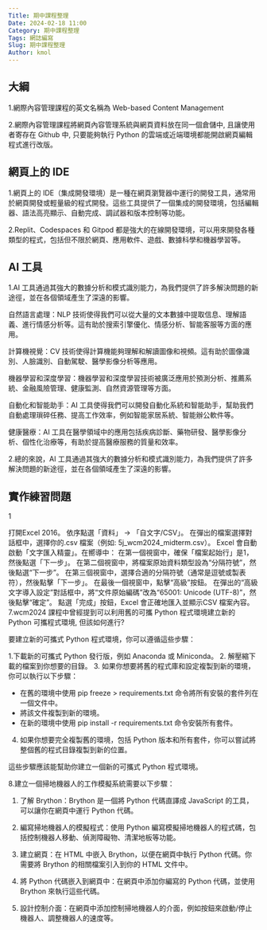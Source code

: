 ```yaml
---
Title: 期中課程整理
Date: 2024-02-18 11:00
Category: 期中課程整理
Tags: 網誌編寫
Slug: 期中課程整理
Author: kmol
---
```

 ## 大綱
1.網際內容管理課程的英文名稱為 Web-based Content Management

2.網際內容管理課程將網頁內容管理系統與網頁資料放在同一個倉儲中, 且讓使用者寄存在 Github 中, 只要能夠執行 Python 的雲端或近端環境都能開啟網頁編輯程式進行改版。

## 網頁上的 IDE
1.網頁上的 IDE（集成開發環境）是一種在網頁瀏覽器中運行的開發工具，通常用於網頁開發或輕量級的程式開發。這些工具提供了一個集成的開發環境，包括編輯器、語法高亮顯示、自動完成、調試器和版本控制等功能。

2.Replit、Codespaces 和 Gitpod 都是強大的在線開發環境，可以用來開發各種類型的程式，包括但不限於網頁、應用軟件、遊戲、數據科學和機器學習等。

## AI 工具
1.AI 工具通過其強大的數據分析和模式識別能力，為我們提供了許多解決問題的新途徑，並在各個領域產生了深遠的影響。

 

自然語言處理：NLP 技術使得我們可以從大量的文本數據中提取信息、理解語義、進行情感分析等。這有助於搜索引擎優化、情感分析、智能客服等方面的應用。

計算機視覺：CV 技術使得計算機能夠理解和解讀圖像和視頻。這有助於圖像識別、人臉識別、自動駕駛、醫學影像分析等應用。

機器學習和深度學習：機器學習和深度學習技術被廣泛應用於預測分析、推薦系統、金融風險管理、健康監測、自然資源管理等方面。

自動化和智能助手：AI 工具使得我們可以開發自動化系統和智能助手，幫助我們自動處理瑣碎任務、提高工作效率，例如智能家居系統、智能辦公軟件等。

健康醫療：AI 工具在醫學領域中的應用包括疾病診斷、藥物研發、醫學影像分析、個性化治療等，有助於提高醫療服務的質量和效率。

2.總的來說，AI 工具通過其強大的數據分析和模式識別能力，為我們提供了許多解決問題的新途徑，並在各個領域產生了深遠的影響。

## 實作練習問題
1

打開Excel 2016。
依序點選「資料」 -> 「自文字/CSV」。
在彈出的檔案選擇對話框中，選擇你的.csv 檔案（例如: 5j_wcm2024_midterm.csv）。
Excel 會自動啟動「文字匯入精靈」。在嚮導中：
在第一個視窗中，確保「檔案起始行」是1，然後點選「下一步」。
在第二個視窗中，將檔案原始資料類型設為“分隔符號”，然後點選“下一步”。
在第三個視窗中，選擇合適的分隔符號（通常是逗號或製表符），然後點擊「下一步」。
在最後一個視窗中，點擊“高級”按鈕。
在彈出的“高級文字導入設定”對話框中，將“文件原始編碼”改為“65001: Unicode (UTF-8)”，然後點擊“確定”。
點選「完成」按鈕，Excel 會正確地匯入並顯示CSV 檔案內容。
7.wcm2024 課程中曾經提到可以利用舊的可攜 Python 程式環境建立新的 Python 可攜程式環境, 但該如何進行?

要建立新的可攜式 Python 程式環境，你可以遵循這些步驟：

1.下載新的可攜式 Python 發行版，例如 Anaconda 或 Miniconda。
2. 解壓縮下載的檔案到你想要的目錄。
3. 如果你想要將舊的程式庫和設定複製到新的環境，你可以執行以下步驟：
- 在舊的環境中使用 pip freeze > requirements.txt 命令將所有安裝的套件列在一個文件中。
- 將該文件複製到新的環境。
- 在新的環境中使用 pip install -r requirements.txt 命令安裝所有套件。
4. 如果你想要完全複製舊的環境，包括 Python 版本和所有套件，你可以嘗試將整個舊的程式目錄複製到新的位置。

這些步驟應該能幫助你建立一個新的可攜式 Python 程式環境。

8.建立一個掃地機器人的工作模擬系統需要以下步驟：

1. 了解 Brython：Brython 是一個將 Python 代碼直譯成 JavaScript 的工具，可以讓你在網頁中運行 Python 代碼。

2. 編寫掃地機器人的模擬程式：使用 Python 編寫模擬掃地機器人的程式碼，包括控制機器人移動、偵測障礙物、清潔地板等功能。

3. 建立網頁：在 HTML 中嵌入 Brython，以便在網頁中執行 Python 代碼。你需要將 Brython 的相關檔案引入到你的 HTML 文件中。

4. 將 Python 代碼嵌入到網頁中：在網頁中添加你編寫的 Python 代碼，並使用 Brython 來執行這些代碼。

5. 設計控制介面：在網頁中添加控制掃地機器人的介面，例如按鈕來啟動/停止機器人、調整機器人的速度等。